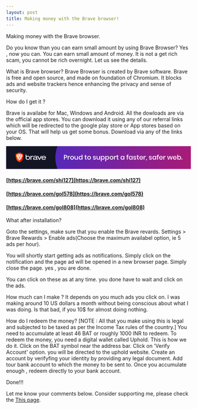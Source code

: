 ```yaml
---
layout: post
title: Making money with the Brave browser!
---
```


Making money with the Brave browser.

Do you know than you can earn small amount by using Brave Browser? 
Yes , now you can. You can earn small amount of money. It is not a get rich scam, you cannot be rich overnight.
Let us see the details.

What is Brave browser?
Brave Browser is created by Brave software. Brave is free and open source, and made on foundation of Chromium. It blocks ads and website trackers hence enhancing the privacy and sense of security.

How do I get it ?

Brave is availabe for Mac, Windows and Android. All the dowloads are via the official app stores.
You can download it using any of our referral links which will be redirected to the google play store or App stores based on your OS.
That will help us get some bonus. Download via any of the links below.

<a href="https://brave.com/gol578"><img src="/images/support/Brave_Banner.png" alt="Brave Browser"></a>

#### [https://brave.com/shi127](https://brave.com/shi127)
#### [https://brave.com/gol578](https://brave.com/gol578)
#### [https://brave.com/gol808](https://brave.com/gol808)

What after installation?

Goto the settings, make sure that you enable the Brave revards.
Settings > Brave Rewards > Enable ads(Choose the maximum availabel option, ie 5 ads per hour).

You will shortly start getting ads as notifications. Simply click on the notification and the page ad will be opened in a new browser page. Simply close the page. yes , you are done.

You can click on these as at any time. you done have to wait and click on the ads.


How much can I make ?
It depends on you much ads you click on. I was making around 10 US dollars a month without being conscious about what I was doing.
Is that bad, if you 10$ for almost doing nothing.

How do I redeem the money?
[NOTE : All that you make using this is legal and subjected to be taxed as per the Income Tax rules of the country.]
You need to accumulate at least 46 BAT or roughly 1000 INR to redeem.
To redeem the money, you need a digital wallet called Uphold. This is how we do it.
Click on the BAT symbol near the address bar. Click on 'Verify Account' option. you will be directed to the uphold website. Create an account by verifyfing your identity by providing any legal document. Add tour bank account to which the money to be sent to.
Once you accumulate enough , redeem directly to your bank account.

Done!!!

Let me know your comments below. Consider supporting me, please check the [This page](https://golden-eagle-blog.github.io/supportme/).
